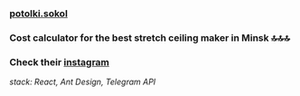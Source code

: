 ### [potolki.sokol](https://siarheichura.github.io/potolki/)
### Cost calculator for the best stretch ceiling maker in Minsk 🔝🔝🔝
### Check their [instagram](https://www.instagram.com/potolki.sokol/)

*stack: React, Ant Design, Telegram API*
